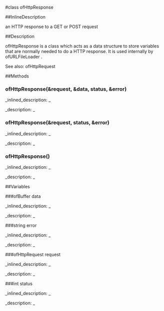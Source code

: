 #class ofHttpResponse


<!--
_visible: True_
_advanced: False_
_istemplated: False_
_extends: _
-->

##InlineDescription


an HTTP response to a GET or POST request





##Description

ofHttpResponse is a class which acts as a data structure to store variables that are normally needed to do a HTTP response. It is used internally by ofURLFileLoader .

See also: ofHttpRequest





##Methods



### ofHttpResponse(&request, &data, status, &error)

<!--
_syntax: ofHttpResponse(&request, &data, status, &error)_
_name: ofHttpResponse_
_returns: _
_returns_description: _
_parameters: const ofHttpRequest &request, const ofBuffer &data, int status, const string &error_
_access: public_
_version_started: 007_
_version_deprecated: _
_summary: _
_constant: False_
_static: False_
_visible: True_
_advanced: False_
-->

_inlined_description: _







_description: _







<!----------------------------------------------------------------------------->

### ofHttpResponse(&request, status, &error)

<!--
_syntax: ofHttpResponse(&request, status, &error)_
_name: ofHttpResponse_
_returns: _
_returns_description: _
_parameters: const ofHttpRequest &request, int status, const string &error_
_access: public_
_version_started: 007_
_version_deprecated: _
_summary: _
_constant: False_
_static: False_
_visible: True_
_advanced: False_
-->

_inlined_description: _







_description: _







<!----------------------------------------------------------------------------->

### ofHttpResponse()

<!--
_syntax: ofHttpResponse()_
_name: ofHttpResponse_
_returns: _
_returns_description: _
_parameters: _
_access: public_
_version_started: 007_
_version_deprecated: _
_summary: _
_constant: False_
_static: False_
_visible: True_
_advanced: False_
-->

_inlined_description: _







_description: _







<!----------------------------------------------------------------------------->

##Variables



###ofBuffer data

<!--
_name: data_
_type: ofBuffer_
_access: public_
_version_started: 007_
_version_deprecated: _
_summary: _
_visible: True_
_constant: True_
_advanced: False_
-->

_inlined_description: _







_description: _







<!----------------------------------------------------------------------------->

###string error

<!--
_name: error_
_type: string_
_access: public_
_version_started: 007_
_version_deprecated: _
_summary: _
_visible: True_
_constant: True_
_advanced: False_
-->

_inlined_description: _







_description: _







<!----------------------------------------------------------------------------->

###ofHttpRequest request

<!--
_name: request_
_type: ofHttpRequest_
_access: public_
_version_started: 007_
_version_deprecated: _
_summary: _
_visible: True_
_constant: True_
_advanced: False_
-->

_inlined_description: _







_description: _







<!----------------------------------------------------------------------------->

###int status

<!--
_name: status_
_type: int_
_access: public_
_version_started: 007_
_version_deprecated: _
_summary: _
_visible: True_
_constant: True_
_advanced: False_
-->

_inlined_description: _







_description: _







<!----------------------------------------------------------------------------->

